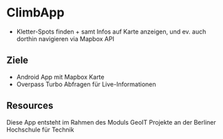 # ClimbApp
- Kletter-Spots finden + samt Infos auf Karte anzeigen, und ev. auch dorthin navigieren via Mapbox API


## Ziele
- Android App mit Mapbox Karte
- Overpass Turbo Abfragen für Live-Informationen

## Resources



Diese App entsteht im Rahmen des Moduls GeoIT Projekte an der Berliner Hochschule für Technik

